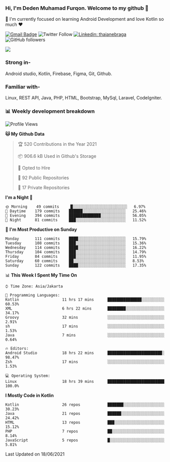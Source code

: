 ### Hi, I'm Deden Muhamad Furqon. Welcome to my github 👋

<!--
**furqoncreative/furqoncreative** is a ✨ _special_ ✨ repository because its `README.md` (this file) appears on your GitHub profile.

Here are some ideas to get you started:

- 🔭 I’m currently working on ...
- 👯 I’m looking to collaborate on ...
- 🤔 I’m looking for help with ...
- 💬 Ask me about ...
- 📫 How to reach me: ...
- 😄 Pronouns: ...
- ⚡ Fun fact: ...
-->

  🌱 I'm currently focused on learning Android Development and love Kotlin so much ❤ 

[![Gmail Badge](https://img.shields.io/badge/-furqoncreative24@gmail.com-c14438?style=flat-square&logo=Gmail&logoColor=white&link=mailto:furqoncreative24@gmail.com)](mailto:furqoncreative24@gmail.com)
![Twitter Follow](https://img.shields.io/twitter/follow/furqoncreative?label=Follow)
[![Linkedin: thaianebraga](https://img.shields.io/badge/-Deden_Muhamad_Furqon-blue?style=flat-square&logo=Linkedin&logoColor=white&link=https://www.linkedin.com/in/anmol-p-singh/)](https://www.linkedin.com/in/furqoncreative/)
![GitHub followers](https://img.shields.io/github/followers/furqoncreative?label=Follow&style=social)

<!--![Waka Readme](https://github.com/furqoncreative/furqoncreative/workflows/Waka%20Readme/badge.svg)-->

   <img src="https://github-readme-stats.sera5-dev.vercel.app/api?username=furqoncreative&hide=stars&show_icons=true&count_private=true&include_all_commits=true&title_color=#008080&icon_color=#008080&hide_border=true" width="">

### Strong in-

Android studio, Kotlin, Firebase, Figma, Git, Github.

### Familiar with-
Linux, REST API, Java, PHP, HTML, Bootstrap, MySql, Laravel, CodeIgniter.

### 📊 Weekly development breakdown

<!--START_SECTION:waka-->
![Profile Views](http://img.shields.io/badge/Profile%20Views-1-blue)

**🐱 My Github Data** 

> 🏆 520 Contributions in the Year 2021
 > 
> 📦 906.6 kB Used in Github's Storage 
 > 
> 💼 Opted to Hire
 > 
> 📜 92 Public Repositories 
 > 
> 🔑 17 Private Repositories  
 > 
**I'm a Night 🦉** 

```text
🌞 Morning    49 commits     █░░░░░░░░░░░░░░░░░░░░░░░░   6.97% 
🌆 Daytime    179 commits    ██████░░░░░░░░░░░░░░░░░░░   25.46% 
🌃 Evening    394 commits    ██████████████░░░░░░░░░░░   56.05% 
🌙 Night      81 commits     ███░░░░░░░░░░░░░░░░░░░░░░   11.52%

```
📅 **I'm Most Productive on Sunday** 

```text
Monday       111 commits    ████░░░░░░░░░░░░░░░░░░░░░   15.79% 
Tuesday      108 commits    ███░░░░░░░░░░░░░░░░░░░░░░   15.36% 
Wednesday    114 commits    ████░░░░░░░░░░░░░░░░░░░░░   16.22% 
Thursday     104 commits    ███░░░░░░░░░░░░░░░░░░░░░░   14.79% 
Friday       84 commits     ███░░░░░░░░░░░░░░░░░░░░░░   11.95% 
Saturday     60 commits     ██░░░░░░░░░░░░░░░░░░░░░░░   8.53% 
Sunday       122 commits    ████░░░░░░░░░░░░░░░░░░░░░   17.35%

```


📊 **This Week I Spent My Time On** 

```text
⌚︎ Time Zone: Asia/Jakarta

💬 Programming Languages: 
Kotlin                   11 hrs 17 mins      ███████████████░░░░░░░░░░   60.53% 
XML                      6 hrs 22 mins       ████████░░░░░░░░░░░░░░░░░   34.17% 
Groovy                   32 mins             ░░░░░░░░░░░░░░░░░░░░░░░░░   2.91% 
sh                       17 mins             ░░░░░░░░░░░░░░░░░░░░░░░░░   1.53% 
Java                     7 mins              ░░░░░░░░░░░░░░░░░░░░░░░░░   0.64%

🔥 Editors: 
Android Studio           18 hrs 22 mins      ████████████████████████░   98.47% 
Zsh                      17 mins             ░░░░░░░░░░░░░░░░░░░░░░░░░   1.53%

💻 Operating System: 
Linux                    18 hrs 39 mins      █████████████████████████   100.0%

```

**I Mostly Code in Kotlin** 

```text
Kotlin                   26 repos            ███████░░░░░░░░░░░░░░░░░░   30.23% 
Java                     21 repos            ██████░░░░░░░░░░░░░░░░░░░   24.42% 
HTML                     13 repos            ███░░░░░░░░░░░░░░░░░░░░░░   15.12% 
PHP                      7 repos             ██░░░░░░░░░░░░░░░░░░░░░░░   8.14% 
JavaScript               5 repos             █░░░░░░░░░░░░░░░░░░░░░░░░   5.81%

```



 Last Updated on 18/06/2021
<!--END_SECTION:waka-->
